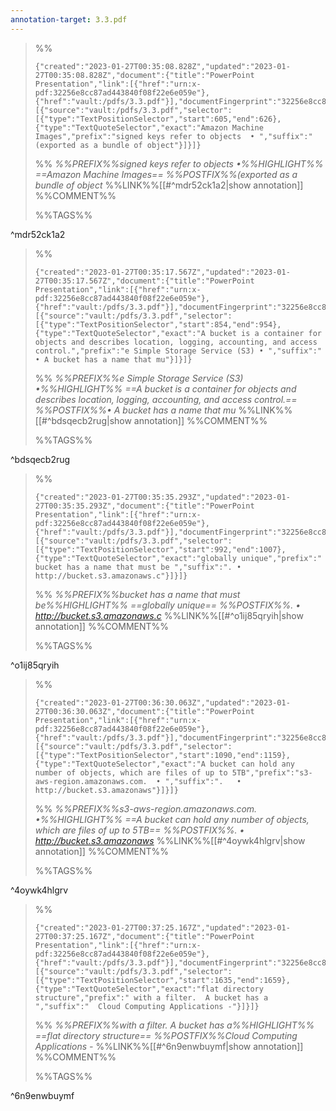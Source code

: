 ```yaml
---
annotation-target: 3.3.pdf
---
```


>%%
>```annotation-json
>{"created":"2023-01-27T00:35:08.828Z","updated":"2023-01-27T00:35:08.828Z","document":{"title":"PowerPoint Presentation","link":[{"href":"urn:x-pdf:32256e8cc87ad443840f08f22e6e059e"},{"href":"vault:/pdfs/3.3.pdf"}],"documentFingerprint":"32256e8cc87ad443840f08f22e6e059e"},"uri":"vault:/pdfs/3.3.pdf","target":[{"source":"vault:/pdfs/3.3.pdf","selector":[{"type":"TextPositionSelector","start":605,"end":626},{"type":"TextQuoteSelector","exact":"Amazon Machine Images","prefix":"signed keys refer to objects  • ","suffix":" (exported as a bundle of object"}]}]}
>```
>%%
>*%%PREFIX%%signed keys refer to objects  •%%HIGHLIGHT%% ==Amazon Machine Images== %%POSTFIX%%(exported as a bundle of object*
>%%LINK%%[[#^mdr52ck1a2|show annotation]]
>%%COMMENT%%
>
>%%TAGS%%
>
^mdr52ck1a2


>%%
>```annotation-json
>{"created":"2023-01-27T00:35:17.567Z","updated":"2023-01-27T00:35:17.567Z","document":{"title":"PowerPoint Presentation","link":[{"href":"urn:x-pdf:32256e8cc87ad443840f08f22e6e059e"},{"href":"vault:/pdfs/3.3.pdf"}],"documentFingerprint":"32256e8cc87ad443840f08f22e6e059e"},"uri":"vault:/pdfs/3.3.pdf","target":[{"source":"vault:/pdfs/3.3.pdf","selector":[{"type":"TextPositionSelector","start":854,"end":954},{"type":"TextQuoteSelector","exact":"A bucket is a container for objects and describes location, logging, accounting, and access control.","prefix":"e Simple Storage Service (S3) • ","suffix":"   • A bucket has a name that mu"}]}]}
>```
>%%
>*%%PREFIX%%e Simple Storage Service (S3) •%%HIGHLIGHT%% ==A bucket is a container for objects and describes location, logging, accounting, and access control.== %%POSTFIX%%• A bucket has a name that mu*
>%%LINK%%[[#^bdsqecb2rug|show annotation]]
>%%COMMENT%%
>
>%%TAGS%%
>
^bdsqecb2rug


>%%
>```annotation-json
>{"created":"2023-01-27T00:35:35.293Z","updated":"2023-01-27T00:35:35.293Z","document":{"title":"PowerPoint Presentation","link":[{"href":"urn:x-pdf:32256e8cc87ad443840f08f22e6e059e"},{"href":"vault:/pdfs/3.3.pdf"}],"documentFingerprint":"32256e8cc87ad443840f08f22e6e059e"},"uri":"vault:/pdfs/3.3.pdf","target":[{"source":"vault:/pdfs/3.3.pdf","selector":[{"type":"TextPositionSelector","start":992,"end":1007},{"type":"TextQuoteSelector","exact":"globally unique","prefix":" bucket has a name that must be ","suffix":". • http://bucket.s3.amazonaws.c"}]}]}
>```
>%%
>*%%PREFIX%%bucket has a name that must be%%HIGHLIGHT%% ==globally unique== %%POSTFIX%%. • http://bucket.s3.amazonaws.c*
>%%LINK%%[[#^o1ij85qryih|show annotation]]
>%%COMMENT%%
>
>%%TAGS%%
>
^o1ij85qryih


>%%
>```annotation-json
>{"created":"2023-01-27T00:36:30.063Z","updated":"2023-01-27T00:36:30.063Z","document":{"title":"PowerPoint Presentation","link":[{"href":"urn:x-pdf:32256e8cc87ad443840f08f22e6e059e"},{"href":"vault:/pdfs/3.3.pdf"}],"documentFingerprint":"32256e8cc87ad443840f08f22e6e059e"},"uri":"vault:/pdfs/3.3.pdf","target":[{"source":"vault:/pdfs/3.3.pdf","selector":[{"type":"TextPositionSelector","start":1090,"end":1159},{"type":"TextQuoteSelector","exact":"A bucket can hold any number of objects, which are files of up to 5TB","prefix":"s3-aws-region.amazonaws.com.  • ","suffix":".   • http://bucket.s3.amazonaws"}]}]}
>```
>%%
>*%%PREFIX%%s3-aws-region.amazonaws.com.  •%%HIGHLIGHT%% ==A bucket can hold any number of objects, which are files of up to 5TB== %%POSTFIX%%.   • http://bucket.s3.amazonaws*
>%%LINK%%[[#^4oywk4hlgrv|show annotation]]
>%%COMMENT%%
>
>%%TAGS%%
>
^4oywk4hlgrv


>%%
>```annotation-json
>{"created":"2023-01-27T00:37:25.167Z","updated":"2023-01-27T00:37:25.167Z","document":{"title":"PowerPoint Presentation","link":[{"href":"urn:x-pdf:32256e8cc87ad443840f08f22e6e059e"},{"href":"vault:/pdfs/3.3.pdf"}],"documentFingerprint":"32256e8cc87ad443840f08f22e6e059e"},"uri":"vault:/pdfs/3.3.pdf","target":[{"source":"vault:/pdfs/3.3.pdf","selector":[{"type":"TextPositionSelector","start":1635,"end":1659},{"type":"TextQuoteSelector","exact":"flat directory structure","prefix":" with a filter.  A bucket has a ","suffix":"  Cloud Computing Applications -"}]}]}
>```
>%%
>*%%PREFIX%%with a filter.  A bucket has a%%HIGHLIGHT%% ==flat directory structure== %%POSTFIX%%Cloud Computing Applications -*
>%%LINK%%[[#^6n9enwbuymf|show annotation]]
>%%COMMENT%%
>
>%%TAGS%%
>
^6n9enwbuymf
